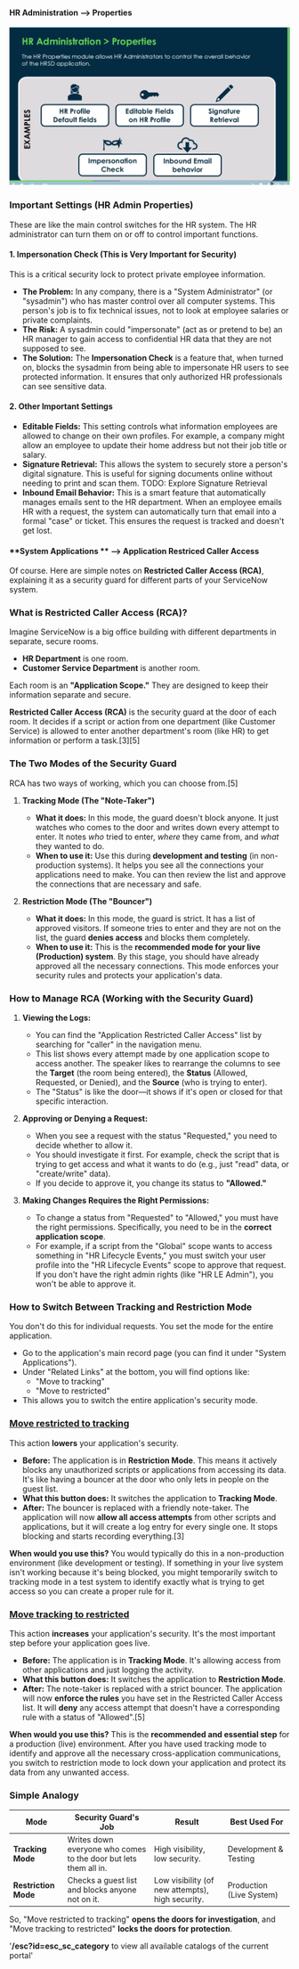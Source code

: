 #### **HR Administration** --> Properties

![alt text](./images/hr_admin_properties.png)

### Important Settings (HR Admin Properties)

These are like the main control switches for the HR system. The HR administrator can turn them on or off to control important functions.

#### 1. Impersonation Check (This is Very Important for Security)

This is a critical security lock to protect private employee information.

*   **The Problem:** In any company, there is a "System Administrator" (or "sysadmin") who has master control over all computer systems. This person's job is to fix technical issues, not to look at employee salaries or private complaints.
*   **The Risk:** A sysadmin could "impersonate" (act as or pretend to be) an HR manager to gain access to confidential HR data that they are not supposed to see.
*   **The Solution:** The **Impersonation Check** is a feature that, when turned on, blocks the sysadmin from being able to impersonate HR users to see protected information. It ensures that only authorized HR professionals can see sensitive data.


#### 2. Other Important Settings

*   **Editable Fields:** This setting controls what information employees are allowed to change on their own profiles. For example, a company might allow an employee to update their home address but not their job title or salary.
*   **Signature Retrieval:** This allows the system to securely store a person's digital signature. This is useful for signing documents online without needing to print and scan them.
TODO: Explore Signature Retrieval
*   **Inbound Email Behavior:** This is a smart feature that automatically manages emails sent to the HR department. When an employee emails HR with a request, the system can automatically turn that email into a formal "case" or ticket. This ensures the request is tracked and doesn't get lost.





#### **System Applications ** --> Application Restriced Caller Access


Of course. Here are simple notes on **Restricted Caller Access (RCA)**, explaining it as a security guard for different parts of your ServiceNow system.

### What is Restricted Caller Access (RCA)?

Imagine ServiceNow is a big office building with different departments in separate, secure rooms.
*   **HR Department** is one room.
*   **Customer Service Department** is another room.

Each room is an **"Application Scope."** They are designed to keep their information separate and secure.

**Restricted Caller Access (RCA)** is the security guard at the door of each room. It decides if a script or action from one department (like Customer Service) is allowed to enter another department's room (like HR) to get information or perform a task.[3][5]

### The Two Modes of the Security Guard

RCA has two ways of working, which you can choose from.[5]

1.  **Tracking Mode (The "Note-Taker")**
    *   **What it does:** In this mode, the guard doesn't block anyone. It just watches who comes to the door and writes down every attempt to enter. It notes *who* tried to enter, *where* they came from, and *what* they wanted to do.
    *   **When to use it:** Use this during **development and testing** (in non-production systems). It helps you see all the connections your applications need to make. You can then review the list and approve the connections that are necessary and safe.

2.  **Restriction Mode (The "Bouncer")**
    *   **What it does:** In this mode, the guard is strict. It has a list of approved visitors. If someone tries to enter and they are not on the list, the guard **denies access** and blocks them completely.
    *   **When to use it:** This is the **recommended mode for your live (Production) system**. By this stage, you should have already approved all the necessary connections. This mode enforces your security rules and protects your application's data.

### How to Manage RCA (Working with the Security Guard)

1.  **Viewing the Logs:**
    *   You can find the "Application Restricted Caller Access" list by searching for "caller" in the navigation menu.
    *   This list shows every attempt made by one application scope to access another. The speaker likes to rearrange the columns to see the **Target** (the room being entered), the **Status** (Allowed, Requested, or Denied), and the **Source** (who is trying to enter).
    *   The "Status" is like the door—it shows if it's open or closed for that specific interaction.

2.  **Approving or Denying a Request:**
    *   When you see a request with the status "Requested," you need to decide whether to allow it.
    *   You should investigate it first. For example, check the script that is trying to get access and what it wants to do (e.g., just "read" data, or "create/write" data).
    *   If you decide to approve it, you change its status to **"Allowed."**

3.  **Making Changes Requires the Right Permissions:**
    *   To change a status from "Requested" to "Allowed," you must have the right permissions. Specifically, you need to be in the **correct application scope**.
    *   For example, if a script from the "Global" scope wants to access something in "HR Lifecycle Events," you must switch your user profile into the "HR Lifecycle Events" scope to approve that request. If you don't have the right admin rights (like "HR LE Admin"), you won't be able to approve it.

### How to Switch Between Tracking and Restriction Mode

You don't do this for individual requests. You set the mode for the entire application.

*   Go to the application's main record page (you can find it under "System Applications").
*   Under "Related Links" at the bottom, you will find options like:
    *   "Move to tracking"
    *   "Move to restricted"
*   This allows you to switch the entire application's security mode.


### [Move restricted to tracking]()
This action **lowers** your application's security.

*   **Before:** The application is in **Restriction Mode**. This means it actively blocks any unauthorized scripts or applications from accessing its data. It's like having a bouncer at the door who only lets in people on the guest list.
*   **What this button does:** It switches the application to **Tracking Mode**.
*   **After:** The bouncer is replaced with a friendly note-taker. The application will now **allow all access attempts** from other scripts and applications, but it will create a log entry for every single one. It stops blocking and starts recording everything.[3]

**When would you use this?**
You would typically do this in a non-production environment (like development or testing). If something in your live system isn't working because it's being blocked, you might temporarily switch to tracking mode in a test system to identify exactly what is trying to get access so you can create a proper rule for it.

### [Move tracking to restricted]()
This action **increases** your application's security. It's the most important step before your application goes live.

*   **Before:** The application is in **Tracking Mode**. It's allowing access from other applications and just logging the activity.
*   **What this button does:** It switches the application to **Restriction Mode**.
*   **After:** The note-taker is replaced with a strict bouncer. The application will now **enforce the rules** you have set in the Restricted Caller Access list. It will **deny** any access attempt that doesn't have a corresponding rule with a status of "Allowed".[5]

**When would you use this?**
This is the **recommended and essential step** for a production (live) environment. After you have used tracking mode to identify and approve all the necessary cross-application communications, you switch to restriction mode to lock down your application and protect its data from any unwanted access.

### Simple Analogy

| Mode | Security Guard's Job | Result | Best Used For |
| --- | --- | --- | --- |
| **Tracking Mode** | Writes down everyone who comes to the door but lets them all in. | High visibility, low security. | Development & Testing |
| **Restriction Mode** | Checks a guest list and blocks anyone not on it. | Low visibility (of new attempts), high security. | Production (Live System) |

So, "Move restricted to tracking" **opens the doors for investigation**, and "Move tracking to restricted" **locks the doors for protection**.


'**/esc?id=esc_sc_category** to view all available catalogs of the current portal'